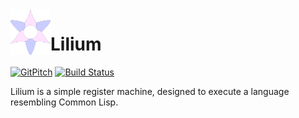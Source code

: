 <img align="left" width="64px" src="res/logo.png" />

# Lilium

[![GitPitch](https://gitpitch.com/assets/badge.svg)](https://gitpitch.com/cluosh/lilium/master?grs=github&t=white) [![Build Status](https://travis-ci.org/cluosh/lilium.svg?branch=master)](https://travis-ci.org/cluosh/lilium)

Lilium is a simple register machine, designed to execute a language resembling Common Lisp.
